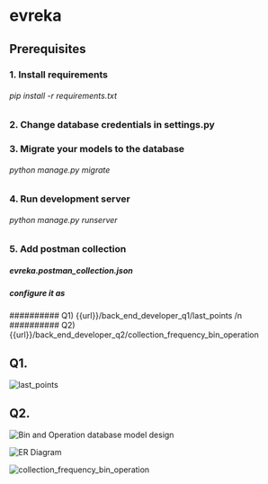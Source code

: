 # evreka
## Prerequisites
### 1. Install requirements
 ###### pip install -r requirements.txt

### 2. Change database credentials in settings.py

### 3. Migrate your models to the database
 ###### python manage.py migrate
 
### 4. Run development server
  ###### python manage.py runserver

### 5. Add postman collection
##### evreka.postman_collection.json
##### configure it as 
########## Q1) {{url}}/back_end_developer_q1/last_points /n
########## Q2) {{url}}/back_end_developer_q2/collection_frequency_bin_operation

## Q1.

![last_points](https://user-images.githubusercontent.com/27901245/94375279-43501a80-011b-11eb-9f14-efbd7f2c445e.PNG)


## Q2. 

![Bin and Operation  database model design](https://user-images.githubusercontent.com/27901245/94375295-667aca00-011b-11eb-9cb7-a98eeb047ec9.PNG)

![ER Diagram](https://user-images.githubusercontent.com/27901245/94375298-67abf700-011b-11eb-8db4-0a4b170f15f4.PNG)

![collection_frequency_bin_operation](https://user-images.githubusercontent.com/27901245/94375297-67136080-011b-11eb-81c7-cd3bc881b7bf.PNG)
